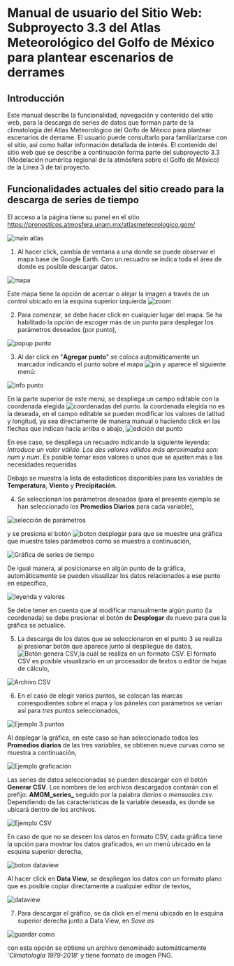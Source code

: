 # Manual de usuario del Sitio Web: Subproyecto 3.3 del Atlas Meteorológico del Golfo de México para plantear escenarios de derrames 

## Introducción
Este manual describe la funcionalidad, navegación y contenido del sitio web, para la descarga de series de datos que forman parte de la climatología del Atlas Meteorológico del Golfo de México para plantear escenarios de derrame. El usuario puede consultarlo para familiarizarse con el sitio, así como hallar información detallada de interés. El contenido del sitio web que se describe a continuación forma parte del subproyecto 3.3 (Modelación numérica regional de la atmósfera sobre el Golfo de México) de la Línea 3 de tal proyecto.

## **Funcionalidades actuales del sitio creado para la descarga de series de tiempo**

El acceso a la página tiene su panel en el sitio https://pronosticos.atmosfera.unam.mx/atlasmeteorologico.gom/

![main atlas](img/main_atlas.png)

1. Al hacer click, cambia de ventana a una donde se puede observar el mapa base de Google Earth. Con un recuadro se indica toda el área de donde es posible descargar datos.

![mapa](img/mapa.png)


Este mapa tiene la opción de acercar o alejar la imagen a través de un control ubicado en la esquina superior izquierda ![zoom](img/mapa_zoom.png)


2. Para comenzar, se debe hacer click en cualquier lugar del mapa. Se ha habilitado la opción de escoger más de un punto para desplegar los parámetros deseados (por punto),

![popup punto](img/popup.png)

3. Al dar click en "**Agregar punto**" se coloca automáticamente un marcador indicando el punto sobre el mapa ![pin](img/pin.png) y aparece el siguiente menú:

![info punto](img/punto.png)
  
  En la parte superior de  este menú, se despliega un campo editable con la coordenada elegida ![coordenadas del punto](img/latlon1.png). la coordenada elegida no es la deseada, en el campo editable se pueden modificar los valores de latitud y longitud, ya sea directamente de manera manual o haciendo click en las flechas que indican hacia arriba o abajo,
  ![edición del punto](img/latlon2.png)

En ese caso, se despliega un recuadro indicando la siguiente leyenda: *Introduce un valor válido. Los dos valores válidos más aproximados son: num y num*. Es posible tomar esos valores o unos que se ajusten más a las necesidades requeridas

  Debajo se muestra la lista de estadísticos disponibles para las variables de **Temperatura**, **Viento** y **Precipitación**.

4. Se seleccionan los parámetros deseados (para el presente ejemplo se han seleccionado los **Promedios Diarios** para cada variable),

![selección de parámetros](img/seleccion.png)

y se presiona el botón ![boton desplegar](img/btn_desplegar.png) para que se muestre una gráfica que muestre tales parámetros como se muestra a continuación,

![Gráfica de series de tiempo](img/plot.png)

De igual manera, al posicionarse en algún punto de la gráfica, automáticamente se pueden visualizar los datos relacionados a ese punto en específico,

![leyenda y valores](img/leyenda.png)

Se debe tener en cuenta que al modificar manualmente algún punto (la coordenada) se debe presionar el botón de **Desplegar** de nuevo para que la gráfica se actualice.

5. La descarga de los datos que se seleccionaron en el punto 3 se realiza al presionar botón que aparece junto al despliegue de datos, ![Botón genera CSV](img/btn_genera.png),la cuál se realiza en un formato CSV. El formato CSV es posible visualizarlo en un procesador de textos o editor de hojas de cálculo,

![Archivo CSV](img/archivoCSV.png)

6. En el caso de elegir varios puntos, se colocan las marcas correspodientes sobre el mapa y los páneles con parámetros se verían así para *tres* puntos seleccionados,

![Ejemplo 3 puntos](img/ejemplo_3p.png)

Al deplegar la gráfica, en este caso se han seleccionado todos los **Promedios diarios** de las tres variables, se obtienen nueve curvas como se muestra a continuación,

![Ejemplo graficación](img/ejemplo_plot.png)

Las series de datos seleccionadas se pueden descargar con el botón **Generar CSV**. Los nombres de los archivos descargados contarán con el prefijo: **AMGM_series_** seguido por la palabra *diarios* o *mensuales*.csv. Dependiendo de las características de la variable deseada, es donde se ubicará dentro de los archivos.

![Ejemplo CSV](img/ejemplo_CSV.png)

En caso de que no se deseen los datos en formato CSV, cada gráfica tiene la opción para mostrar los datos graficados, en un menú ubicado en la esquina superior derecha,

![boton dataview](img/tools_dataview.png)

Al hacer click en **Data View**, se despliegan los datos con un formato plano que es posible copiar directamente a cualquier editor de textos,

![dataview](img/dataview.png)

7. Para descargar el gráfico, se da click en el menú ubicado en la esquina superior derecha junto a Data View, en *Save as* 

![guardar como](img/tools_save.png)

con esta opción se obtiene un archivo denominado automáticamente '*Climatología 1979-2018*' y tiene formato de imagen PNG.




